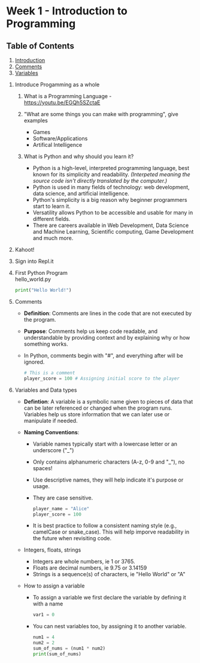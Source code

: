 
# Week 1 - Introduction to Programming

## Table of Contents

1. [Introduction](#introduction)
1. [Comments](#comments)
1. [Variables](#variables)

1) Introduce Progamming as a whole <a name="introduction"></a>

   1) What is a Programming Language -  
      <https://youtu.be/EGQh5SZctaE>  

   1) "What are some things you can make with programming", give examples
      - Games
      - Software/Applications
      - Artifical Intelligence

   1) What is Python and why should you learn it?
      - Python is a high-level, interpreted programming language, best known for
its simplicity and readability. *(Interpeted meaning the source code isn't directly
translated by the computer.)*
      - Python is used in many fields of technology: web development, data science,
and artificial intelligence.
      - Python's simplicity is a big reason why beginner programmers start to learn it.
      - Versatility allows Python to be accessible and usable for many in different fields.
      - There are careers available in Web Development, Data Science and Machine Learning,
Scientific computing, Game Development and much more.

1) Kahoot!
1) Sign into Repl.it
1) First Python Program  
hello_world.py

   ```python
   print("Hello World!")
   ```

1) Comments <a name="comments"></a>
   - **Definition**: Comments are lines in the code that are not executed by the program.
   - **Purpose**: Comments help us keep code readable, and understandable by providing context and by explaining why or how something works.
   - In Python, comments begin with "#", and everything after will be ignored.

      ```python
      # This is a comment
      player_score = 100 # Assigning initial score to the player
      ```

1) Variables and Data types <a name="variables"></a>
   - **Defintion**: A variable is a symbolic name given to pieces of data that can be later referenced or changed when the program runs. Variables help us store information that we can later use or manipulate if needed.
   - **Naming Conventions**:
     - Variable names typically start with a lowercase letter or an underscore ("_")
     - Only contains alphanumeric characters (A-z, 0-9 and "_"), no spaces!
     - Use descriptive names, they will help indicate it's purpose or usage.
     - They are case sensitive.

         ```python
         player_name = "Alice"
         player_score = 100
         ```

     - It is best practice to follow a consistent naming style (e.g., camelCase or snake_case). This will help imporve readability in the future when revisiting code.

   - Integers, floats, strings
     - Integers are whole numbers, ie 1 or 3765.
     - Floats are decimal numbers, ie 9.75 or 3.14159
     - Strings is a sequence(s) of characters, ie "Hello World" or "A"
   - How to assign a variable
     - To assign a variable we first declare the variable by defining it with a name

         ```python
         var1 = 0
         ```

     - You can nest variables too, by assigning it to another variable.

         ```python
         num1 = 4
         num2 = 2
         sum_of_nums = (num1 * num2)
         print(sum_of_nums)
         ```
